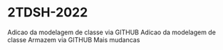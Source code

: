 # 2TDSH-2022
Adicao da modelagem de classe via GITHUB
Adicao da modelagem de classe Armazem via GITHUB
Mais mudancas
